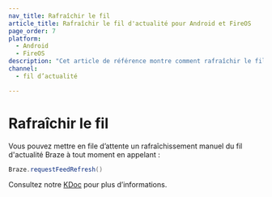 ```yaml
---
nav_title: Rafraîchir le fil
article_title: Rafraîchir le fil d'actualité pour Android et FireOS
page_order: 7
platform: 
  - Android
  - FireOS
description: "Cet article de référence montre comment rafraîchir le fil d'actualité dans votre application Android ou FireOS."
channel:
  - fil d’actualité

---
```


# Rafraîchir le fil

Vous pouvez mettre en file d’attente un rafraîchissement manuel du fil d'actualité Braze à tout moment en appelant :

```java
Braze.requestFeedRefresh()
```

Consultez notre [KDoc][16] pour plus d’informations.


[16]: https://appboy.github.io/appboy-android-sdk/kdoc/braze-android-sdk/com.braze/-i-braze/request-feed-refresh.html
